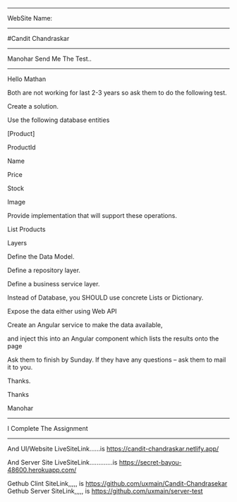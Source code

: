 -------------------------------------------------------------------------------------------------------

WebSite Name:

-------------------------------------------------------------------------------------------------------



#Candit Chandraskar



---------------------------------------------------------------------------------------------------------------------------------------------

Manohar Send Me The Test..

---------------------------------------------------------------------------------------------------------------------------------------------



Hello Mathan

 

Both are not working for last 2-3 years so ask them to do the following test.

 

Create a solution.

 

Use the following database entities

 

[Product]

ProductId

Name

Price

Stock

Image

 

Provide implementation that will support these operations.

 

List Products


Layers

Define the Data Model.

Define a repository layer.

Define a business service layer.

 

Instead of Database, you SHOULD use concrete Lists or Dictionary.

 

Expose the data either using Web API

 

Create an Angular service to make the data available,

and inject this into an Angular component which lists the results onto the page

 

Ask them to finish by Sunday. If they have any questions – ask them to mail it to you.

 

Thanks.

 

Thanks

Manohar




-----------------------------------------------------------------------------------------------------------------------

I Complete The Assignment

-----------------------------------------------------------------------------------------------------------------------






And UI/Website LiveSiteLink......is https://candit-chandraskar.netlify.app/

And Server Site  LiveSiteLink.............is https://secret-bayou-48600.herokuapp.com/


Gethub Clint SiteLink,,,,, is https://github.com/uxmain/Candit-Chandrasekar
Gethub Server SiteLink,,,,, is https://github.com/uxmain/server-test







